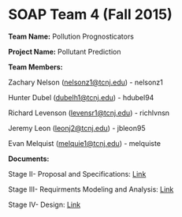# SOAP Team 4 (Fall 2015)

**Team Name:** Pollution Prognosticators 


**Project Name:** Pollutant Prediction 


**Team Members:** 

Zachary Nelson (nelsonz1@tcnj.edu) - nelsonz1

Hunter Dubel (dubelh1@tcnj.edu) - hdubel94

Richard Levenson (levensr1@tcnj.edu) - richlvnsn

Jeremy Leon (leonj2@tcnj.edu) - jbleon95

Evan Melquist (melquie1@tcnj.edu) - melquiste

**Documents:**

Stage II- Proposal and Specifications: [Link](https://docs.google.com/document/d/1cywO4B2NPA2H5SG8sFyEP2iZFnMfJN5lNVrMjcMCfus/edit?usp=sharing)

Stage III- Requirments Modeling and Analysis:
[Link](https://docs.google.com/a/apps.tcnj.edu/document/d/13skdawZ5Sax__63YN1EKZDCBbRk1ZCJwq5-DH36s9E0/edit?usp=sharing)

Stage IV- Design:
[Link](https://docs.google.com/document/d/1jRc4hEZBVf_nMbMFd1EhcEfpUJXUsFsxV8eTJgBd1PI/edit?usp=sharing)
